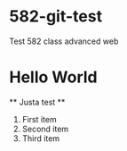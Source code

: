 # 582-git-test
Test 582 class advanced web

# Hello World
** Justa test **

1. First item
2. Second item
3. Third item
